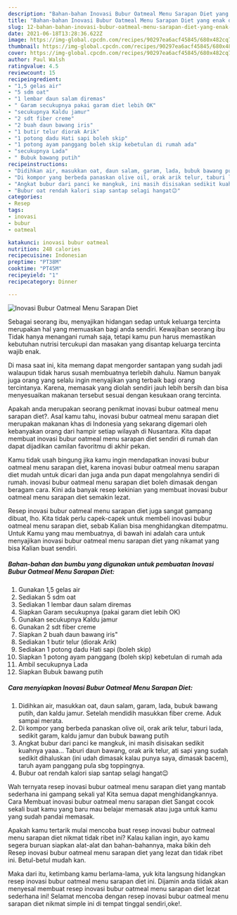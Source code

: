 ```yaml
---
description: "Bahan-bahan Inovasi Bubur Oatmeal Menu Sarapan Diet yang enak dan Mudah Dibuat"
title: "Bahan-bahan Inovasi Bubur Oatmeal Menu Sarapan Diet yang enak dan Mudah Dibuat"
slug: 12-bahan-bahan-inovasi-bubur-oatmeal-menu-sarapan-diet-yang-enak-dan-mudah-dibuat
date: 2021-06-18T13:28:36.622Z
image: https://img-global.cpcdn.com/recipes/90297ea6acf45845/680x482cq70/inovasi-bubur-oatmeal-menu-sarapan-diet-foto-resep-utama.jpg
thumbnail: https://img-global.cpcdn.com/recipes/90297ea6acf45845/680x482cq70/inovasi-bubur-oatmeal-menu-sarapan-diet-foto-resep-utama.jpg
cover: https://img-global.cpcdn.com/recipes/90297ea6acf45845/680x482cq70/inovasi-bubur-oatmeal-menu-sarapan-diet-foto-resep-utama.jpg
author: Paul Walsh
ratingvalue: 4.5
reviewcount: 15
recipeingredient:
- "1,5 gelas air"
- "5 sdm oat"
- "1 lembar daun salam diremas"
- " Garam secukupnya pakai garam diet lebih OK"
- "secukupnya Kaldu jamur"
- "2 sdt fiber creme"
- "2 buah daun bawang iris"
- "1 butir telur diorak Arik"
- "1 potong dadu Hati sapi boleh skip"
- "1 potong ayam panggang boleh skip kebetulan di rumah ada"
- "secukupnya Lada"
- " Bubuk bawang putih"
recipeinstructions:
- "Didihkan air, masukkan oat, daun salam, garam, lada, bubuk bawang putih, dan kaldu jamur. Setelah mendidih masukkan fiber creme. Aduk sampai merata."
- "Di kompor yang berbeda panaskan olive oil, orak arik telur, taburi lada, sedikit garam, kaldu jamur dan bubuk bawang putih"
- "Angkat bubur dari panci ke mangkuk, ini masih disisakan sedikit kuahnya yaaa... Taburi daun bawang, orak arik telur, ati sapi yang sudah sedikit dihaluskan (ini udah dimasak kalau punya saya, dimasak bacem), taruh ayam panggang pula sbg toppingnya."
- "Bubur oat rendah kalori siap santap selagi hangat😉"
categories:
- Resep
tags:
- inovasi
- bubur
- oatmeal

katakunci: inovasi bubur oatmeal 
nutrition: 248 calories
recipecuisine: Indonesian
preptime: "PT38M"
cooktime: "PT45M"
recipeyield: "1"
recipecategory: Dinner

---
```



![Inovasi Bubur Oatmeal Menu Sarapan Diet](https://img-global.cpcdn.com/recipes/90297ea6acf45845/680x482cq70/inovasi-bubur-oatmeal-menu-sarapan-diet-foto-resep-utama.jpg)

Sebagai seorang ibu, menyajikan hidangan sedap untuk keluarga tercinta merupakan hal yang memuaskan bagi anda sendiri. Kewajiban seorang ibu Tidak hanya menangani rumah saja, tetapi kamu pun harus memastikan kebutuhan nutrisi tercukupi dan masakan yang disantap keluarga tercinta wajib enak.

Di masa  saat ini, kita memang dapat mengorder santapan yang sudah jadi walaupun tidak harus susah membuatnya terlebih dahulu. Namun banyak juga orang yang selalu ingin menyajikan yang terbaik bagi orang tercintanya. Karena, memasak yang diolah sendiri jauh lebih bersih dan bisa menyesuaikan makanan tersebut sesuai dengan kesukaan orang tercinta. 



Apakah anda merupakan seorang penikmat inovasi bubur oatmeal menu sarapan diet?. Asal kamu tahu, inovasi bubur oatmeal menu sarapan diet merupakan makanan khas di Indonesia yang sekarang digemari oleh kebanyakan orang dari hampir setiap wilayah di Nusantara. Kita dapat membuat inovasi bubur oatmeal menu sarapan diet sendiri di rumah dan dapat dijadikan camilan favoritmu di akhir pekan.

Kamu tidak usah bingung jika kamu ingin mendapatkan inovasi bubur oatmeal menu sarapan diet, karena inovasi bubur oatmeal menu sarapan diet mudah untuk dicari dan juga anda pun dapat mengolahnya sendiri di rumah. inovasi bubur oatmeal menu sarapan diet boleh dimasak dengan beragam cara. Kini ada banyak resep kekinian yang membuat inovasi bubur oatmeal menu sarapan diet semakin lezat.

Resep inovasi bubur oatmeal menu sarapan diet juga sangat gampang dibuat, lho. Kita tidak perlu capek-capek untuk membeli inovasi bubur oatmeal menu sarapan diet, sebab Kalian bisa menghidangkan ditempatmu. Untuk Kamu yang mau membuatnya, di bawah ini adalah cara untuk menyajikan inovasi bubur oatmeal menu sarapan diet yang nikamat yang bisa Kalian buat sendiri.

<!--inarticleads1-->

##### Bahan-bahan dan bumbu yang digunakan untuk pembuatan Inovasi Bubur Oatmeal Menu Sarapan Diet:

1. Gunakan 1,5 gelas air
1. Sediakan 5 sdm oat
1. Sediakan 1 lembar daun salam diremas
1. Siapkan  Garam secukupnya (pakai garam diet lebih OK)
1. Gunakan secukupnya Kaldu jamur
1. Gunakan 2 sdt fiber creme
1. Siapkan 2 buah daun bawang iris&#34;
1. Sediakan 1 butir telur (diorak Arik)
1. Sediakan 1 potong dadu Hati sapi (boleh skip)
1. Siapkan 1 potong ayam panggang (boleh skip) kebetulan di rumah ada
1. Ambil secukupnya Lada
1. Siapkan  Bubuk bawang putih




<!--inarticleads2-->

##### Cara menyiapkan Inovasi Bubur Oatmeal Menu Sarapan Diet:

1. Didihkan air, masukkan oat, daun salam, garam, lada, bubuk bawang putih, dan kaldu jamur. Setelah mendidih masukkan fiber creme. Aduk sampai merata.
1. Di kompor yang berbeda panaskan olive oil, orak arik telur, taburi lada, sedikit garam, kaldu jamur dan bubuk bawang putih
1. Angkat bubur dari panci ke mangkuk, ini masih disisakan sedikit kuahnya yaaa... Taburi daun bawang, orak arik telur, ati sapi yang sudah sedikit dihaluskan (ini udah dimasak kalau punya saya, dimasak bacem), taruh ayam panggang pula sbg toppingnya.
1. Bubur oat rendah kalori siap santap selagi hangat😉




Wah ternyata resep inovasi bubur oatmeal menu sarapan diet yang mantab sederhana ini gampang sekali ya! Kita semua dapat menghidangkannya. Cara Membuat inovasi bubur oatmeal menu sarapan diet Sangat cocok sekali buat kamu yang baru mau belajar memasak atau juga untuk kamu yang sudah pandai memasak.

Apakah kamu tertarik mulai mencoba buat resep inovasi bubur oatmeal menu sarapan diet nikmat tidak ribet ini? Kalau kalian ingin, ayo kamu segera buruan siapkan alat-alat dan bahan-bahannya, maka bikin deh Resep inovasi bubur oatmeal menu sarapan diet yang lezat dan tidak ribet ini. Betul-betul mudah kan. 

Maka dari itu, ketimbang kamu berlama-lama, yuk kita langsung hidangkan resep inovasi bubur oatmeal menu sarapan diet ini. Dijamin anda tiidak akan menyesal membuat resep inovasi bubur oatmeal menu sarapan diet lezat sederhana ini! Selamat mencoba dengan resep inovasi bubur oatmeal menu sarapan diet nikmat simple ini di tempat tinggal sendiri,oke!.

